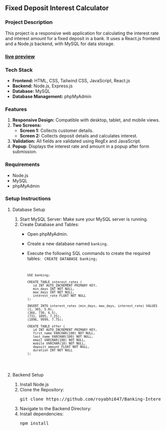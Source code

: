 ## Fixed Deposit Interest Calculator

### Project Description
This project is a responsive web application for calculating the interest rate and interest amount for a fixed deposit in a bank. It uses a React.js frontend and a Node.js backend, with MySQL for data storage.

### [live preview](https://drive.google.com/file/d/16ihHUeCAQPdBuVT_KLMZDAj6ZDDRnJJr/view?usp=sharing)

### Tech Stack
   - <strong>Frontend:</strong> HTML, CSS, Tailwind CSS, JavaScript, React.js
   - <strong>Backend:</strong> Node.js, Express.js
   - <strong>Database:</strong> MySQL
   - <strong>Database Management:</strong> phpMyAdmin

### Features

   1. <strong>Responsive Design:</strong> Compatible with desktop, tablet, and mobile views.
   2. <strong>Two Screens:</strong>
      - <strong>Screen 1:</strong> Collects customer details.
      - <strong>Screen 2:</strong> Collects deposit details and calculates interest.
   3. <strong>Validation:</strong> All fields are validated using RegEx and JavaScript.
   4. <strong>Popup</strong>: Displays the interest rate and amount in a popup after form submission.

### Requirements
   - Node.js
   - MySQL
   - phpMyAdmin

### Setup Instructions
   1. Database Setup

      1. Start MySQL Server:
         Make sure your MySQL server is running.
      2. Create Database and Tables:
         - Open phpMyAdmin.
         - Create a new database named `banking`.
         - Execute the following SQL commands to create the required tables:
           <code>
               CREATE DATABASE banking;

               USE banking;

               CREATE TABLE interest_rates (
                  id INT AUTO_INCREMENT PRIMARY KEY,
                  min_days INT NOT NULL,
                  max_days INT NOT NULL,
                  interest_rate FLOAT NOT NULL
               );

               INSERT INTO interest_rates (min_days, max_days, interest_rate) VALUES
               (1, 365, 5.0),
               (366, 730, 6.5),
               (731, 1095, 7.25),
               (1096, 9999, 7.75);

               CREATE TABLE offer (
                  id INT AUTO_INCREMENT PRIMARY KEY,
                  first_name VARCHAR(100) NOT NULL,
                  last_name VARCHAR(100) NOT NULL,
                  email VARCHAR(100) NOT NULL,
                  mobile VARCHAR(10) NOT NULL,
                  deposit_amount FLOAT NOT NULL,
                  duration INT NOT NULL
               );
            </code>

   2. Backend Setup
      1. Install Node.js
      2. Clone the Repository:
         <pre>git clone https://github.com/royabhi647/Banking-Interest.git</pre>
      3. Navigate to the Backend Directory:
      4. Install dependencies:
         <pre>npm install</pre>